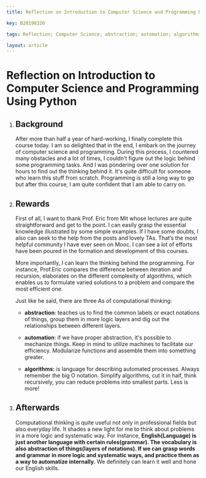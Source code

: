 ```yaml
---
title: Reflection on Introduction to Computer Science and Programming Using Python

key: B20190320

tags: Reflection; Computer Science; abstraction; automation; algorithm

layout: article
---
```


# Reflection on Introduction to Computer Science and Programming Using Python

<!--more-->

1. ## Background

   After  more than half a year of hard-working, I finally complete this course today. I am so delighted that in the end, I embark on the journey of computer science and programming. During this process, I countered many obstacles and a lot of times, I couldn't figure out the logic behind some programming tasks. And I was pondering over one solution for hours to find out the thinking behind it. It's quite difficult for someone  who learn this stuff from scratch. Programming is still a long way to go but after this course, I am quite confident that I am able to carry on. 

2. ## Rewards

   First of all, I want to thank Prof. Eric from Mit whose lectures are quite straightforward and get to the point. I can easily grasp the essential knowledge illustrated by some simple examples.  If I have some doubts, I also can seek to the help from the posts and lovely TAs. That‘s the most helpful community I have ever seen on Mooc. I can see a lot of efforts have been poured in the formation and development of this courses.

   More importantly, I can learn the thinking behind the programming. For instance, Prof.Eric compares the difference between iteration and recursion, elaborates on the different complexity of algorithms, which enables us to formulate varied solutions to a problem and compare the most efficient one. 

   Just like he said, there are three As of computational thinking:

   - **abstraction**:  teaches us to find the common labels or exact notations of things, group them in more logic layers and dig out the relationships  between different layers.

   - **automation**: if we have proper abstraction, it's possible to mechanize things. Keep in mind to utilize machines to facilitate our efficiency. Modularize functions and assemble them into something greater. 

   - **algorithms:** is language for describing automated processes. Always remember the big O notation. Simplify algorithms, cut it in half, think recursively, you can reduce problems into smallest parts. Less is more!

3. ## Afterwards

   Computational thinking is quite useful not only in professional fields but also everyday life. It shades a new light for me to think about problems in a more logic and systematic way. For instance,  **English(Language) is just another language with certain rules(grammar). The vocabulary is also abstraction of things(layers of notations). If we can grasp words and grammar in more logic and systematic ways, and practice them as a way to automatize internally.** We definitely can learn it well and hone our English skills.

   


